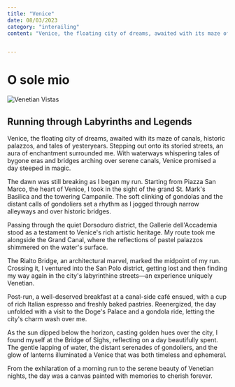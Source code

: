 ```yaml
---
title: "Venice" 
date: 08/03/2023
category: "interailing"
content: "Venice, the floating city of dreams, awaited with its maze of canals..."


---
```


# O sole mio

![Venetian Vistas](/images/venice.jpg)

## Running through Labyrinths and Legends

Venice, the floating city of dreams, awaited with its maze of canals, historic palazzos, and tales of yesteryears. Stepping out onto its storied streets, an aura of enchantment surrounded me. With waterways whispering tales of bygone eras and bridges arching over serene canals, Venice promised a day steeped in magic.

The dawn was still breaking as I began my run. Starting from Piazza San Marco, the heart of Venice, I took in the sight of the grand St. Mark's Basilica and the towering Campanile. The soft clinking of gondolas and the distant calls of gondoliers set a rhythm as I jogged through narrow alleyways and over historic bridges.

Passing through the quiet Dorsoduro district, the Gallerie dell'Accademia stood as a testament to Venice's rich artistic heritage. My route took me alongside the Grand Canal, where the reflections of pastel palazzos shimmered on the water's surface.

The Rialto Bridge, an architectural marvel, marked the midpoint of my run. Crossing it, I ventured into the San Polo district, getting lost and then finding my way again in the city's labyrinthine streets—an experience uniquely Venetian.

Post-run, a well-deserved breakfast at a canal-side café ensued, with a cup of rich Italian espresso and freshly baked pastries. Reenergized, the day unfolded with a visit to the Doge's Palace and a gondola ride, letting the city's charm wash over me.

As the sun dipped below the horizon, casting golden hues over the city, I found myself at the Bridge of Sighs, reflecting on a day beautifully spent. The gentle lapping of water, the distant serenades of gondoliers, and the glow of lanterns illuminated a Venice that was both timeless and ephemeral.

From the exhilaration of a morning run to the serene beauty of Venetian nights, the day was a canvas painted with memories to cherish forever.
